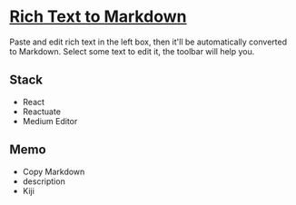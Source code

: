 # [Rich Text to Markdown](https://github.com/okmttdhr/rich-text-to-markdown)

Paste and edit rich text in the left box, then it'll be automatically converted to Markdown. Select some text to edit it, the toolbar will help you.

## Stack

* React
* Reactuate
* Medium Editor

## Memo

* Copy Markdown
* description
* Kiji

